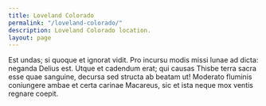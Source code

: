 ```yaml
---
title: Loveland Colorado
permalink: "/loveland-colorado/"
description: Loveland Colorado location.
layout: page
---
```

Est undas; si quoque et ignorat vidit. Pro incursu modis missi lunae ad dicta: neganda Delius est. Utque et cadendum erat; qui causas Thisbe terra sacra esse quae sanguine, decursa sed structa ab beatam ut! Moderato fluminis coniungere ambae et certa carinae Macareus, sic et ista neque mox ventis regnare coepit.
